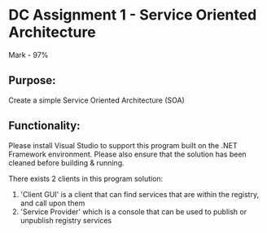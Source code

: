 # DC Assignment 1 -  Service Oriented Architecture 
Mark - 97%
## Purpose:
Create a simple Service Oriented Architecture (SOA)

## Functionality:
Please install Visual Studio to support this program built on the .NET Framework environment. 
Please also ensure that the solution has been cleaned before building & running.

There exists 2 clients in this program solution:
1. 'Client GUI' is a client that can find services that are within the registry, and call upon them
2. 'Service Provider' which is a console that can be used to publish or unpublish registry services
